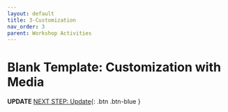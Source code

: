 ```yaml
---
layout: default
title: 3-Customization
nav_order: 3
parent: Workshop Activities
---
```

# Blank Template: Customization with Media


**UPDATE**
[NEXT STEP: Update](update.html){: .btn .btn-blue }

